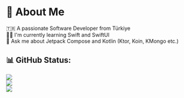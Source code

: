 # 💫 About Me
🇹🇷 A passionate Software Developer from Türkiye<br>🙅‍♂️ I'm currently learning Swift and SwiftUI<br>💬 Ask me about Jetpack Compose and Kotlin (Ktor, Koin, KMongo etc.)</br>

## 📊 GitHub Status:
![](https://github-readme-stats.vercel.app/api?username=furkanayaz&theme=tokyonight&hide_border=false&include_all_commits=false&count_private=false)<br/>
![](https://github-readme-streak-stats.herokuapp.com/?user=furkanayaz&theme=tokyonight&hide_border=false)<br/>
![](https://github-readme-stats.vercel.app/api/top-langs/?username=furkanayaz&theme=tokyonight&hide_border=false&include_all_commits=true&count_private=false&layout=compact)
